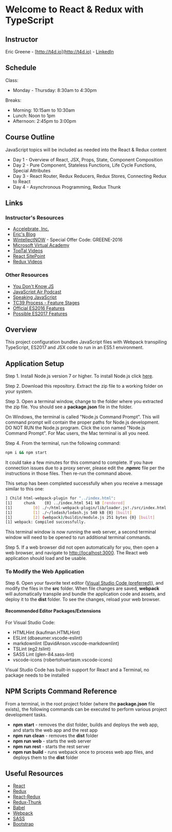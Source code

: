 # Welcome to React & Redux with TypeScript

## Instructor

Eric Greene - [http://t4d.io](http://t4d.io) - [LinkedIn](https://www.linkedin.com/in/ericwgreene)

## Schedule

Class:

- Monday - Thursday: 8:30am to 4:30pm

Breaks:

- Morning: 10:15am to 10:30am
- Lunch: Noon to 1pm
- Afternoon: 2:45pm to 3:00pm

## Course Outline

JavaScript topics will be included as needed into the React & Redux content

- Day 1 - Overview of React, JSX, Props, State, Component Composition
- Day 2 - Pure Component, Stateless Functions, Life Cycle Functions, Special Attributes
- Day 3 - React Router, Redux Reducers, Redux Stores, Connecting Redux to React
- Day 4 - Asynchronous Programming, Redux Thunk

## Links

### Instructor's Resources

- [Accelebrate, Inc.](https://www.accelebrate.com/)
- [Eric's Blog](http://t4d.io/)
- [WintellectNOW](https://www.wintellectnow.com/Home/Instructor?instructorId=EricGreene) - Special Offer Code: GREENE-2016
- [Microsoft Virtual Academy](https://mva.microsoft.com/search/SearchResults.aspx#!q=Eric%20Greene&lang=1033)
- [TopTal Videos](https://www.toptal.com/videos)
- [React SitePoint](http://www.sitepoint.com/author/ericgreene/)
- [Redux Videos](https://egghead.io/courses/getting-started-with-redux)

### Other Resources

- [You Don't Know JS](https://github.com/getify/You-Dont-Know-JS)
- [JavaScript Air Podcast](http://javascriptair.podbean.com/)
- [Speaking JavaScript](http://speakingjs.com/es5/)
- [TC39 Process - Feature Stages](http://www.2ality.com/2015/11/tc39-process.html)
- [Official ES2016 Features](http://www.2ality.com/2016/01/ecmascript-2016.html)
- [Possible ES2017 Features](http://www.2ality.com/2016/02/ecmascript-2017.html)

## Overview

This project configuration bundles JavaScript files with Webpack transpiling TypeScript, ES2017 and JSX code to run in an ES5.1 environment.

## Application Setup

Step 1. Install Node.js version 7 or higher. To install Node.js click [here](https://nodejs.org).

Step 2. Download this repository. Extract the zip file to a working folder on your system.

Step 3. Open a terminal window, change to the folder where you extracted the zip file. You should see a **package.json** file in the folder.

On Windows, the terminal is called "Node.js Command Prompt". This will command prompt will contain the proper paths for Node.js development. DO NOT RUN the Node.js program. Click the icon named "Node.js Command Prompt". For Mac users, the Mac terminal is all you need.

Step 4. From the terminal, run the following command:

```bash
npm i && npm start
```

It could take a few minutes for this command to complete. If you have connection issues due to a proxy server, please edit the **.npmrc** file per the instructions in those files. Then re-run the command above.

This setup has been completed successfully when you receive a message similar to this one:

```bash
] Child html-webpack-plugin for "../index.html":
[1]     chunk    {0} ../index.html 541 kB [rendered]
[1]         [0] ./~/html-webpack-plugin/lib/loader.js!./src/index.html 746 bytes {0} [built]
[1]         [1] ./~/lodash/lodash.js 540 kB {0} [built]
[1]         [2] (webpack)/buildin/module.js 251 bytes {0} [built]
[1] webpack: Compiled successfully.
```

This terminal window is now running the web server, a second terminal window will need to be opened to run additional terminal commands.

Step 5. If a web browser did not open automatically for you, then open a web browser, and navigate to [http://localhost:3000](http://localhost:3000).  The React web application should load and be usable.

### To Modify the Web Application

Step 6. Open your favorite text editor ([Visual Studio Code (preferred)](https://code.visualstudio.com)), and modify the files in the **src** folder. When file changes are saved, **webpack** will automatically transpile and bundle the application code and assets, and deploy it to the **dist** folder. To see the changes, reload your web browser.

#### Recommended Editor Packages/Extensions

For Visual Studio Code:

- HTMLHint (kaufman.HTMLHint)
- ESLint (dbaeumer.vscode-eslint)
- markdownlint (DavidAnson.vscode-markdownlint)
- TSLint (eg2.tslint)
- SASS Lint (glen-84.sass-lint)
- vscode-icons (robertohuertasm.vscode-icons)

Visual Studio Code has built-in support for React and a Terminal, no package needs to be installed

## NPM Scripts Command Reference

From a terminal, in the root project folder (where the **package.json** file exists), the following commands can be executed to perform various project development tasks.

- **npm start** - removes the dist folder, builds and deploys the web app, and starts the web app and the rest app
- **npm run clean** - removes the **dist** folder
- **npm run web** - starts the web server
- **npm run rest** - starts the rest server
- **npm run build** - runs webpack once to process web app files, and deploys them to the **dist** folder

## Useful Resources

- [React](https://facebook.github.io/react/)
- [Redux](https://github.com/reactjs/redux)
- [React-Redux](https://github.com/reactjs/react-redux)
- [Redux-Thunk](https://github.com/gaearon/redux-thunk)
- [Babel](https://babeljs.io/)
- [Webpack](https://webpack.github.io/)
- [SASS](http://sass-lang.com/)
- [Bootstrap](https://v4-alpha.getbootstrap.com/)
